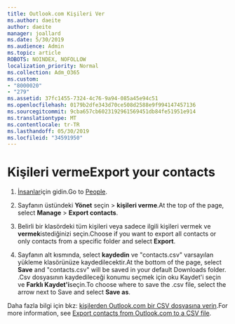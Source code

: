 ```yaml
---
title: Outlook.com Kişileri Ver
ms.author: daeite
author: daeite
manager: joallard
ms.date: 5/30/2019
ms.audience: Admin
ms.topic: article
ROBOTS: NOINDEX, NOFOLLOW
localization_priority: Normal
ms.collection: Adm_O365
ms.custom:
- "8000020"
- "279"
ms.assetid: 37fc1455-7324-4c76-9a94-085a45e94c51
ms.openlocfilehash: 0179b2dfe343d70ce508d2588e9f994147457136
ms.sourcegitcommit: 9cba657cb6023192961569451db84fe51951e914
ms.translationtype: MT
ms.contentlocale: tr-TR
ms.lasthandoff: 05/30/2019
ms.locfileid: "34591950"
---
```

# <a name="export-your-contacts"></a><span data-ttu-id="b070a-102">Kişileri verme</span><span class="sxs-lookup"><span data-stu-id="b070a-102">Export your contacts</span></span>

1. <span data-ttu-id="b070a-103">[İnsanlar](https://outlook.live.com/people/)için gidin.</span><span class="sxs-lookup"><span data-stu-id="b070a-103">Go to [People](https://outlook.live.com/people/).</span></span>

2. <span data-ttu-id="b070a-104">Sayfanın üstündeki **Yönet** seçin \> **kişileri verme**.</span><span class="sxs-lookup"><span data-stu-id="b070a-104">At the top of the page, select **Manage** \> **Export contacts**.</span></span>

3. <span data-ttu-id="b070a-105">Belirli bir klasördeki tüm kişileri veya sadece ilgili kişileri vermek ve **vermek**istediğinizi seçin.</span><span class="sxs-lookup"><span data-stu-id="b070a-105">Choose if you want to export all contacts or only contacts from a specific folder and select **Export**.</span></span>

4. <span data-ttu-id="b070a-106">Sayfanın alt kısmında, select **kaydedin** ve "contacts.csv" varsayılan yükleme klasörünüze kaydedilecektir.</span><span class="sxs-lookup"><span data-stu-id="b070a-106">At the bottom of the page, select **Save** and "contacts.csv" will be saved in your default Downloads folder.</span></span> <span data-ttu-id="b070a-107">.Csv dosyasının kaydedileceği konumu seçmek için oku Kaydet'i seçin ve **Farklı Kaydet'i**seçin.</span><span class="sxs-lookup"><span data-stu-id="b070a-107">To choose where to save the .csv file, select the arrow next to Save and select **Save as**.</span></span>

<span data-ttu-id="b070a-108">Daha fazla bilgi için bkz: [kişilerden Outlook.com bir CSV dosyasına verin](https://go.microsoft.com/fwlink/p/?linkid=873137).</span><span class="sxs-lookup"><span data-stu-id="b070a-108">For more information, see [Export contacts from Outlook.com to a CSV file](https://go.microsoft.com/fwlink/p/?linkid=873137).</span></span>
